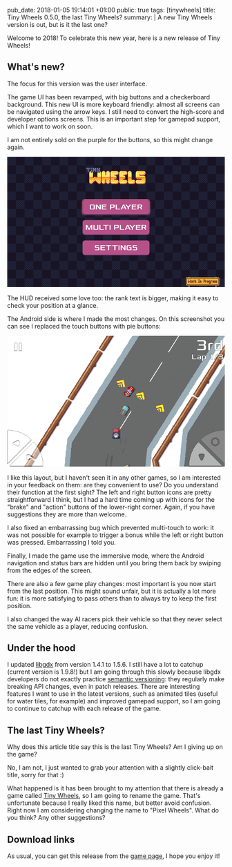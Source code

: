 pub_date: 2018-01-05 19:14:01 +01:00
public: true
tags: [tinywheels]
title: Tiny Wheels 0.5.0, the last Tiny Wheels?
summary: |
    A new Tiny Wheels version is out, but is it the last one?

Welcome to 2018! To celebrate this new year, here is a new release of Tiny Wheels!

## What's new?

The focus for this version was the user interface.

The game UI has been revamped, with big buttons and a checkerboard background. This new UI is more keyboard friendly: almost all screens can be navigated using the arrow keys. I still need to convert the high-score and developer options screens. This is an important step for gamepad support, which I want to work on soon.

I am not entirely sold on the purple for the buttons, so this might change again.

![Title screen](/projects/tinywheels/0.5.0/title.png)

The HUD received some love too: the rank text is bigger, making it easy to check your position at a glance.

The Android side is where I made the most changes. On this screenshot you can see I replaced the touch buttons with pie buttons:

![Touch buttons](/projects/tinywheels/0.5.0/touch-controls.png)

I like this layout, but I haven't seen it in any other games, so I am interested in your feedback on them: are they convenient to use? Do you understand their function at the first sight? The left and right button icons are pretty straightforward I think, but I had a hard time coming up with icons for the "brake" and "action" buttons of the lower-right corner. Again, if you have suggestions they are more than welcome.

I also fixed an embarrassing bug which prevented multi-touch to work: it was not possible for example to trigger a bonus while the left or right button was pressed. Embarrassing I told you.

Finally, I made the game use the immersive mode, where the Android navigation and status bars are hidden until you bring them back by swiping from the edges of the screen.

There are also a few game play changes: most important is you now start from the last position. This might sound unfair, but it is actually a lot more fun: it is more satisfying to pass others than to always try to keep the first position.

I also changed the way AI racers pick their vehicle so that they never select the same vehicle as a player, reducing confusion.

## Under the hood

I updated [libgdx][] from version 1.4.1 to 1.5.6. I still have a lot to catchup (current version is 1.9.8!) but I am going through this slowly because libgdx developers do not exactly practice [semantic versioning][semver]: they regularly make breaking API changes, even in patch releases. There are interesting features I want to use in the latest versions, such as animated tiles (useful for water tiles, for example) and improved gamepad support, so I am going to continue to catchup with each release of the game. 

## The last Tiny Wheels?

Why does this article title say this is the last Tiny Wheels? Am I giving up on the game?

No, I am not, I just wanted to grab your attention with a slightly click-bait title, sorry for that :)

What happened is it has been brought to my attention that there is already a game called [Tiny Wheels][other-tw], so I am going to rename the game. That's unfortunate because I really liked this name, but better avoid confusion. Right now I am considering changing the name to "Pixel Wheels". What do you think? Any other suggestions?

## Download links

As usual, you can get this release from the [game page][tw], I hope you enjoy it!

[libgdx]: http://libgdx.badlogicgames.com
[semver]: http://semver.org
[other-tw]: http://store.steampowered.com/app/577850/Tiny_Wheels/
[tw]: /projects/tinywheels/
